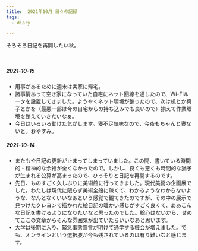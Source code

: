 ```yaml
---
title:  2021年10月 日々の記録
tags:
  - diary

---
```


そろそろ日記を再開したい秋。

<!--more-->
<br>

##### 2021-10-15

- 用事があるために週末は実家に帰宅。
- 諸事情あって空き家になっていた自宅にネット回線を通したので、Wi-Fiルータを設置してきました。ようやくネット環境が整ったので、次は机とか椅子とかを（最悪一部は今の自宅からの持ち込みでも良いので）揃えて作業環境を整えていきたいなぁ。
- 今日はいろいろ動けた気がします。寝不足気味なので、今夜もちゃんと寝ないと。おやすみ。

##### 2021-10-14

- またもや日記の更新が止まってしまっていました。この間、書いている時間的・精神的な余裕が全くなかったので。しかし、良くも悪くも時間的な猶予が生まれる公算が高まったので、ひっそりと日記を再開するのです。
- 先日、ものすごく久しぶりに美術館に行ってきました。現代美術の企画展でした。わたしは現代に限らず美術全般に疎くて、わかるようなわからないような、なんとなくいいなぁという感覚で観てきたのですが、その中の展示で見つけたクレヨンで描かれた絵日記の暖かい感じがすごく良くて、ああこんな日記を書けるようになりたいなと思ったのでした。絵心はないから、せめてここの文章からそんな雰囲気が出ていたらいいなあと思います。
- 大学は後期に入り、緊急事態宣言が明けて通学する機会が増えました。でも、オンラインという選択肢が今も残されているのは有り難いなと感じます。
